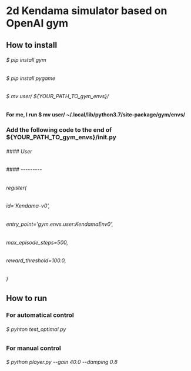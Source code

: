 # 2d Kendama simulator based on OpenAI gym

## How to install
###### $ pip install gym
###### $ pip install pygame
###### $ mv user/ ${YOUR_PATH_TO_gym_envs}/
####   For me, I run $ mv user/ ~/.local/lib/python3.7/site-package/gym/envs/
###  Add the following code to the end of ${YOUR_PATH_TO_gym_envs}/__init__.py
###### #### User
###### #### ---------

###### register(
######    id='Kendama-v0',
######    entry_point='gym.envs.user:KendamaEnv0',
######    max_episode_steps=500,
######    reward_threshold=100.0,
######    )

## How to run
###  For automatical control
###### $ pyhton test_optimal.py
###  For manual control
###### $ python player.py --gain 40.0 --damping 0.8


